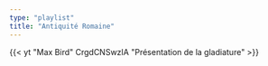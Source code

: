 ```yaml
---
type: "playlist"
title: "Antiquité Romaine"
---
```


{{< yt "Max Bird" CrgdCNSwzIA "Présentation de la gladiature"  >}}